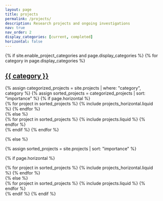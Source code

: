 ```yaml
---
layout: page
title: projects
permalink: /projects/
description: Research projects and ongoing investigations
nav: true
nav_order: 2
display_categories: [current, completed]
horizontal: false
---
```


<!-- pages/projects.md -->
<div class="projects">
  {% if site.enable_project_categories and page.display_categories %}
  <!-- Display categorized projects -->
  {% for category in page.display_categories %}
  <a id="{{ category }}" href=".#{{ category }}">
    <h2 class="category">{{ category }}</h2>
  </a>
  {% assign categorized_projects = site.projects | where: "category", category %}
  {% assign sorted_projects = categorized_projects | sort: "importance" %}
  <!-- Generate cards for each project -->
  {% if page.horizontal %}
  <div class="container">
    <div class="row">
    {% for project in sorted_projects %}
      {% include projects_horizontal.liquid %}
    {% endfor %}
    </div>
  </div>
  {% else %}
  <div class="row">
    {% for project in sorted_projects %}
      {% include projects.liquid %}
    {% endfor %}
  </div>
  {% endif %}
  {% endfor %}

  {% else %}

  <!-- Display projects without categories -->

  {% assign sorted_projects = site.projects | sort: "importance" %}

  <!-- Generate cards for each project -->

  {% if page.horizontal %}

  <div class="container">
    <div class="row">
    {% for project in sorted_projects %}
      {% include projects_horizontal.liquid %}
    {% endfor %}
    </div>
  </div>
  {% else %}
  <div class="row">
    {% for project in sorted_projects %}
      {% include projects.liquid %}
    {% endfor %}
  </div>
  {% endif %}
  {% endif %}
</div>
